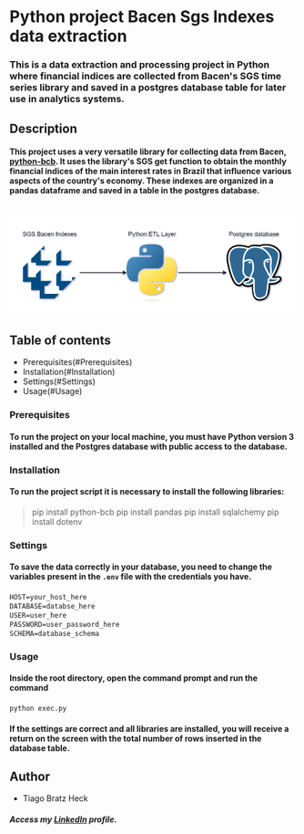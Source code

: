 # Python project Bacen Sgs Indexes data extraction

### This is a data extraction and processing project in Python where financial indices are collected from Bacen's SGS time series library and saved in a postgres database table for later use in analytics systems.
 
## Description

#### This project uses a very versatile library for collecting data from Bacen, [python-bcb](https://wilsonfreitas.github.io/python-bcb/). It uses the library's SGS get function to obtain the monthly financial indices of the main interest rates in Brazil that influence various aspects of the country's economy. These indexes are organized in a pandas dataframe and saved in a table in the postgres database.
&nbsp;
![alt text](images/diagram.png "Python project diagram")

## Table of contents
- Prerequisites(#Prerequisites)
- Installation(#Installation)
- Settings(#Settings)
- Usage(#Usage)

### Prerequisites

#### To run the project on your local machine, you must have Python version 3 installed and the Postgres database with public access to the database.

### Installation

#### To run the project script it is necessary to install the following libraries:

  > pip install python-bcb
  > pip install pandas
  > pip install sqlalchemy
  > pip install dotenv

### Settings

#### To save the data correctly in your database, you need to change the variables present in the `.env` file with the credentials you have.

```shell
HOST=your_host_here
DATABASE=databse_here
USER=user_here
PASSWORD=user_password_here
SCHEMA=database_schema
```

### Usage

#### Inside the root directory, open the command prompt and run the command

```shell
python exec.py
```

#### If the settings are correct and all libraries are installed, you will receive a return on the screen with the total number of rows inserted in the database table.

## Author
- Tiago Bratz Heck
##### Access my [LinkedIn](https://www.linkedin.com/in/tiago-bratz-heck-0b9b5696/) profile.

